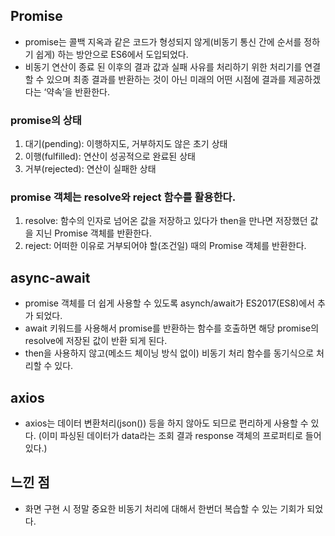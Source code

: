 ## Promise
- promise는 콜백 지옥과 같은 코드가 형성되지 않게(비동기 통신 간에 순서를 정하기 쉽게) 하는 방안으로 ES6에서 도입되었다. 
- 비동기 연산이 종료 된 이후의 결과 값과 실패 사유를 처리하기 위한 처리기를 연결할 수 있으며 최종 결과를 반환하는 것이 아닌 미래의 어떤 시점에 결과를 제공하겠다는 ‘약속’을 반환한다.
### promise의 상태
1. 대기(pending): 이행하지도, 거부하지도 않은 초기 상태
2. 이행(fulfilled): 연산이 성공적으로 완료된 상태
3. 거부(rejected): 연산이 실패한 상태

### promise 객체는 resolve와 reject 함수를 활용한다.
1. resolve: 함수의 인자로 넘어온 값을 저장하고 있다가 then을 만나면 저장했던
   값을 지닌 Promise 객체를 반환한다.
2. reject: 어떠한 이유로 거부되어야 할(조건일) 때의 Promise 객체를 반환한다.

## async-await
- promise 객체를 더 쉽게 사용할 수 있도록 asynch/await가 ES2017(ES8)에서 추가 되었다.
- await 키워드를 사용해서 promise를 반환하는 함수를 호출하면 해당 promise의 resolve에 저장된 값이 반환 되게 된다.
- then을 사용하지 않고(메소드 체이닝 방식 없이) 비동기 처리 함수를 동기식으로 처리할 수 있다.

## axios
- axios는 데이터 변환처리(json()) 등을 하지 않아도 되므로 편리하게 사용할 수 있다. (이미 파싱된 데이터가 data라는 조회 결과 response 객체의 프로퍼티로 들어있다.)

## 느낀 점
- 화면 구현 시 정말 중요한 비동기 처리에 대해서 한번더 복습할 수 있는 기회가 되었다.